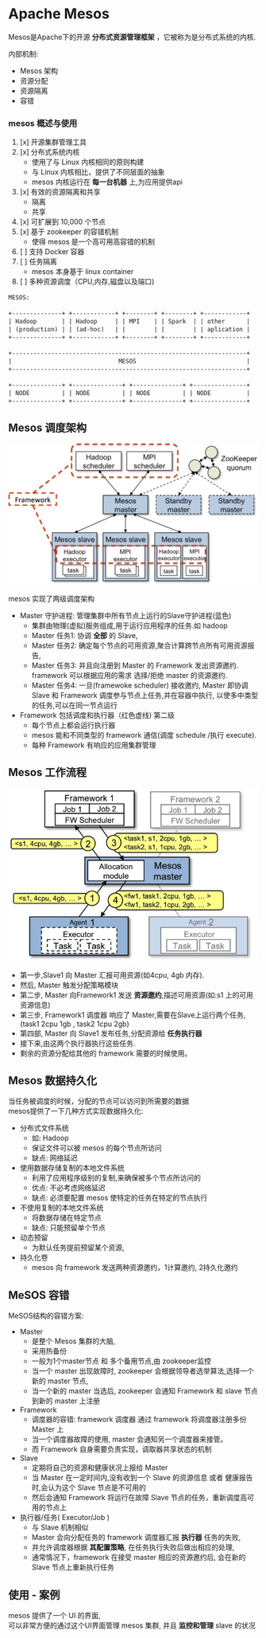 # Apache Mesos

Mesos是Apache下的开源 __分布式资源管理框架__ ，它被称为是分布式系统的内核.  


内部机制:

- Mesos 架构
- 资源分配
- 资源隔离
- 容错


### mesos 概述与使用

1. [x] 开源集群管理工具
2. [x] 分布式系统内核  
    - 使用了与 Linux 内核相同的原则构建
    - 与 Linux 内核相比，提供了不同层面的抽象
    - mesos 内核运行在 __每一台机器__ 上,为应用提供api
3. [x] 有效的资源隔离和共享
    - 隔离
    - 共享
4. [x] 可扩展到 10,000 个节点
5. [x] 基于 zookeeper 的容错机制
    - 使得 mesos 是一个高可用高容错的机制
6. [ ] 支持 Docker 容器
7. [ ] 任务隔离
    - mesos 本身基于 linux container
8. [ ] 多种资源调度（CPU,内存,磁盘以及端口)


```
MESOS:  

+--------------+ +------------+ +--------+ +--------+ +------------+
| Hadoop       | | Hadoop     | | MPI    | | Spark  | | other      |
| (production) | | (ad-hoc)   | |        | |        | | aplication |
+--------------+ +------------+ +--------+ +--------+ +------------+

+------------------------------------------------------------------+
|                              MESOS                               |
+------------------------------------------------------------------+

+--------------+ +--------------+ +--------------+ +---------------+
| NODE         | | NODE         | | NODE         | | NODE          |
+--------------+ +--------------+ +--------------+ +---------------+
```



## Mesos 调度架构

![](/images/mesos_framework.jpg)

mesos 实现了两级调度架构

- Master 守护进程: 管理集群中所有节点上运行的Slave守护进程(蓝色)
  - 集群由物理(虚拟)服务组成,用于运行应用程序的任务.如 hadoop
  - Master 任务1: 协调 __全部__ 的 Slave,
  - Master 任务2: 确定每个节点的可用资源,聚合计算跨节点所有可用资源报告,
  - Master 任务3: 并且向注册到 Master 的 Framework 发出资源邀约. framework 可以根据应用的需求 选择/拒绝 master 的资源邀约.
  - Master 任务4: 一旦(framewoke scheduler) 接收邀约, Master 即协调 Slave 和 Framework 调度参与节点上任务,并在容器中执行, 以使多中类型的任务,可以在同一节点运行
- Framework 包括调度和执行器（红色虚线) 第二级
  - 每个节点上都会运行执行器
  - mesos 能和不同类型的 framework 通信(调度 schedule /执行 execute).
  - 每种 Framework 有响应的应用集群管理


## Mesos 工作流程

![mesos_work_flow](/images/architecture-example.jpg)

- 第一步,Slave1 向 Master 汇报可用资源(如4cpu, 4gb 内存).
- 然后, Master 触发分配策略模块
- 第二步, Master 向Framework1 发送 __资源邀约__,描述可用资源(如:s1 上的可用资源信息)
- 第三步, Framework1 调度器 响应了 Master,需要在Slave上运行两个任务,(task1 2cpu 1gb , task2 1cpu 2gb)
- 第四部, Master 向 Slave1 发布任务,分配资源给 __任务执行器__
- 接下来,由这两个执行器执行这些任务.
- 剩余的资源分配给其他的 framework 需要的时候使用。

## Mesos 数据持久化

当任务被调度的时候，分配的节点可以访问到所需要的数据  
mesos提供了一下几种方式实现数据持久化:  

- 分布式文件系统
    - 如: Hadoop
    - 保证文件可以被 mesos 的每个节点所访问
    - 缺点: 网络延迟
- 使用数据存储复制的本地文件系统
    - 利用了应用程序级别的复制,来确保被多个节点所访问的
    - 优点: 不必考虑网络延迟
    - 缺点: 必须要配置 mesos 使特定的任务在特定的节点执行
- 不使用复制的本地文件系统
    - 将数据存储在特定节点
    - 缺点: 只能预留单个节点
- 动态预留
    - 为默认任务提前预留某个资源,
- 持久化卷
    - mesos 向 framework 发送两种资源邀约，1计算邀约, 2持久化邀约

## MeSOS 容错

MeSOS结构的容错方案:  

- Master
    - 是整个 Mesos 集群的大脑,
    - 采用热备份
    - 一般为1个master节点 和 多个备用节点,由 zookeeper监控
    - 当一个 master 出现故障时, zookeeper 会根据领导者选举算法,选择一个新的 master 节点,
    - 当一个新的 master 当选后, zookeeper 会通知 Framework 和 slave 节点到新的 master 上注册
- Framework
    - 调度器的容错: framework 调度器 通过 framework 将调度器注册多份 Master 上
    - 当一个调度器故障的使用, master 会通知另一个调度器来接管。
    - 而 Framework 自身需要负责实现，调取器共享状态的机制
- Slave
    - 定期将自己的资源和健康状况上报给 Master
    - 当 Master 在一定时间内,没有收到一个 Slave 的资源信息 或者 健康报告时,会认为这个 Slave 节点是不可用的
    - 然后会通知 Framework 将运行在故障 Slave 节点的任务，重新调度高可用的节点上
- 执行器/任务( Executor/Job )
    - 与 Slave 机制相似
    - Master 会向分配任务的 framework 调度器汇报 __执行器__ 任务的失败,  
    - 并允许调度器根据 __其配置策略__, 在任务执行失败后做出相应的处理,  
    - 通常情况下，framework 在接受 master 相应的资源邀约后, 会在新的 Slave 节点上重新执行任务


## 使用 - 案例

mesos 提供了一个 UI 的界面,   
可以非常方便的通过这个UI界面管理 mesos 集群,
并且 __监控和管理__ slave 的状况  
